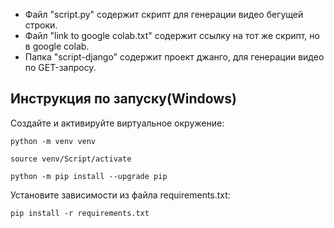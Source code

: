 - Файл "script.py" содержит скрипт для генерации видео бегущей строки.
- Файл "link to google colab.txt" содержит ссылку на тот же скрипт, но в google colab.
- Папка "script-django" содержит проект джанго, для генерации видео по GET-запросу.

## Инструкция по запуску(Windows)
Создайте и активируйте виртуальное окружение:
```
python -m venv venv
```
```
source venv/Script/activate
```
```
python -m pip install --upgrade pip
```

Установите зависимости из файла requirements.txt:
```
pip install -r requirements.txt
```
